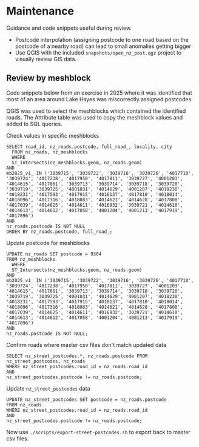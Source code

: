 # Maintenance

Guidance and code snippets useful during review.

- Postcode interpolation (assigning postcode to one road based on the postcode of a nearby road) can lead to small anomalies getting bigger
- Use QGIS with the included `snapshots/open_nz_post.qgz` project to visually review GIS data.

## Review by meshblock

Code snippets below from an exercise in 2025 where it was identified that most of an area around Lake Hayes was miscorrectly assigned postcodes.

QGIS was used to select the meshblocks which contained the identified roads.
The Attribute table was used to copy the meshblock values and added to SQL queries.

Check values in specific meshblocks

```
SELECT road_id, nz_roads.postcode, full_road_, locality, city
  FROM nz_roads, nz_meshblocks
  WHERE
  ST_Intersects(nz_meshblocks.geom, nz_roads.geom)
AND
mb2025_v1_ IN ('3039715', '3039722', '3039716', '3039726', '4017710', '3039724', '4017238', '4017950', '4017811', '3039727', '4001203', '4014615', '4017861', '3039713', '3039714', '3039718', '3039720', '3039719', '3039725', '4001031', '4014629', '4001207', '4018230', '4018231', '4017593', '4017915', '4018137', '4017810', '4018014', '4018096', '4017316', '4018083', '4014621', '4014628', '4017808', '4017039', '4014625', '4014611', '4016932', '3039721', '4014610', '4014613', '4014612', '4017058', '4001204', '4001213', '4017919', '4017896')
AND
nz_roads.postcode IS NOT NULL
ORDER BY nz_roads.postcode, full_road_;
```

Update postcode for meshblocks
```
UPDATE nz_roads SET postcode = 9304
FROM nz_meshblocks
  WHERE
  ST_Intersects(nz_meshblocks.geom, nz_roads.geom)
AND
mb2025_v1_ IN ('3039715', '3039722', '3039716', '3039726', '4017710', '3039724', '4017238', '4017950', '4017811', '3039727', '4001203', '4014615', '4017861', '3039713', '3039714', '3039718', '3039720', '3039719', '3039725', '4001031', '4014629', '4001207', '4018230', '4018231', '4017593', '4017915', '4018137', '4017810', '4018014', '4018096', '4017316', '4018083', '4014621', '4014628', '4017808', '4017039', '4014625', '4014611', '4016932', '3039721', '4014610', '4014613', '4014612', '4017058', '4001204', '4001213', '4017919', '4017896')
AND
nz_roads.postcode IS NOT NULL;
```

Confirm roads where master csv files don't match updated data

```
SELECT nz_street_postcodes.*, nz_roads.postcode FROM nz_street_postcodes, nz_roads
WHERE nz_street_postcodes.road_id = nz_roads.road_id
AND
nz_street_postcodes.postcode != nz_roads.postcode;
```

Update `nz_street_postcodes` data
```
UPDATE nz_street_postcodes SET postcode = nz_roads.postcode
FROM nz_roads
WHERE nz_street_postcodes.road_id = nz_roads.road_id
AND
nz_street_postcodes.postcode != nz_roads.postcode;
```

Now use `./scripts/export-street-postcodes.sh` to export back to master csv files.
